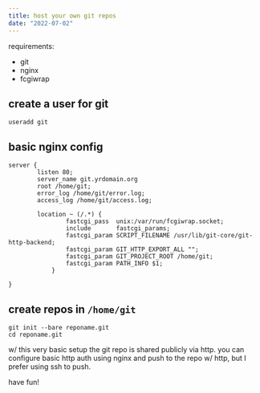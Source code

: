 ```yaml
---
title: host your own git repos
date: "2022-07-02"
---
```


requirements:
- git
- nginx
- fcgiwrap

## create a user for git

```shell
useradd git
```

## basic nginx config

```
server {
        listen 80;
        server_name git.yrdomain.org
        root /home/git;
        error_log /home/git/error.log;
        access_log /home/git/access.log;

        location ~ (/.*) {
                fastcgi_pass  unix:/var/run/fcgiwrap.socket;
                include       fastcgi_params;
                fastcgi_param SCRIPT_FILENAME /usr/lib/git-core/git-http-backend;
                fastcgi_param GIT_HTTP_EXPORT_ALL "";
                fastcgi_param GIT_PROJECT_ROOT /home/git;
                fastcgi_param PATH_INFO $1;
            }

}
```

## create repos in `/home/git`

```shell
git init --bare reponame.git
cd reponame.git
```

w/ this very basic setup the git repo is shared publicly via http. you can configure basic http auth using nginx and push to the repo w/ http, but I prefer using ssh to push.

have fun!
